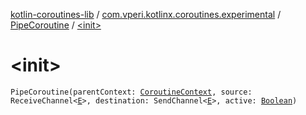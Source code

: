 [kotlin-coroutines-lib](../../index.md) / [com.vperi.kotlinx.coroutines.experimental](../index.md) / [PipeCoroutine](index.md) / [&lt;init&gt;](./-init-.md)

# &lt;init&gt;

`PipeCoroutine(parentContext: `[`CoroutineContext`](https://kotlinlang.org/api/latest/jvm/stdlib/kotlin.coroutines.experimental/-coroutine-context/index.html)`, source: ReceiveChannel<`[`E`](index.md#E)`>, destination: SendChannel<`[`E`](index.md#E)`>, active: `[`Boolean`](https://kotlinlang.org/api/latest/jvm/stdlib/kotlin/-boolean/index.html)`)`